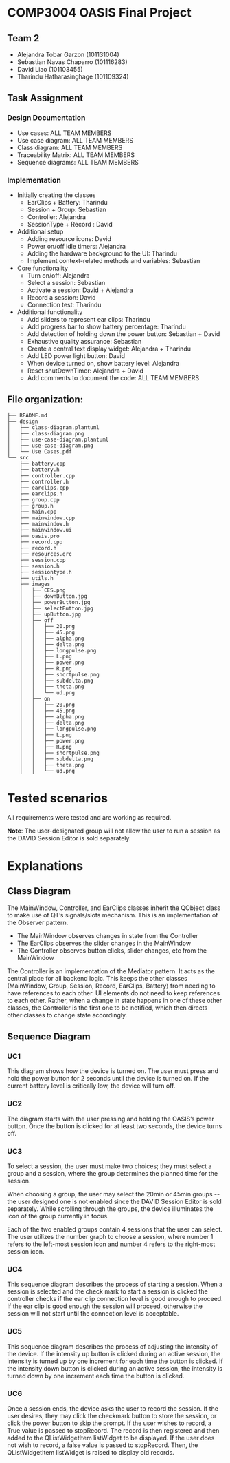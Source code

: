 # COMP3004 OASIS Final Project

## Team 2
 - Alejandra Tobar Garzon (101131004)
 - Sebastian Navas Chaparro (101116283)
 - David Liao (101103455)
 - Tharindu Hatharasinghage (101109324)

## Task Assignment

### Design Documentation
 - Use cases: ALL TEAM MEMBERS
 - Use case diagram: ALL TEAM MEMBERS
 - Class diagram: ALL TEAM MEMBERS
 - Traceability Matrix: ALL TEAM MEMBERS
 - Sequence diagrams: ALL TEAM MEMBERS

### Implementation
 - Initially creating the classes
   - EarClips + Battery: Tharindu
   - Session + Group: Sebastian
   - Controller: Alejandra
   - SessionType + Record : David
 - Additional setup
    - Adding resource icons: David
    - Power on/off idle timers: Alejandra
	- Adding the hardware background to the UI: Tharindu
	- Implement context-related methods and variables: Sebastian
 - Core functionality
    - Turn on/off: Alejandra
    - Select a session: Sebastian
    - Activate a session: David + Alejandra
    - Record a session: David
    - Connection test: Tharindu
 - Additional functionality
    - Add sliders to represent ear clips: Tharindu
    - Add progress bar to show battery percentage: Tharindu
    - Add detection of holding down the power button: Sebastian + David
    - Exhaustive quality assurance: Sebastian
    - Create a central text display widget: Alejandra + Tharindu
    - Add LED power light button: David
    - When device turned on, show battery level: Alejandra
    - Reset shutDownTimer: Alejandra + David
    - Add comments to document the code: ALL TEAM MEMBERS

## File organization:
```
├── README.md
├── design
│   ├── class-diagram.plantuml
│   ├── class-diagram.png
│   ├── use-case-diagram.plantuml
│   ├── use-case-diagram.png
│   └── Use Cases.pdf
└── src
    ├── battery.cpp
    ├── battery.h
    ├── controller.cpp
    ├── controller.h
    ├── earclips.cpp
    ├── earclips.h
    ├── group.cpp
    ├── group.h
    ├── main.cpp
    ├── mainwindow.cpp
    ├── mainwindow.h
    ├── mainwindow.ui
    ├── oasis.pro
    ├── record.cpp
    ├── record.h
    ├── resources.qrc
    ├── session.cpp
    ├── session.h
    ├── sessiontype.h
    ├── utils.h
    ├── images
    │   ├── CES.png
    │   ├── downButton.jpg
    │   ├── powerButton.jpg
    │   ├── selectButton.jpg
    │   ├── upButton.jpg
    │   ├── off
    │   │   ├── 20.png
    │   │   ├── 45.png
    │   │   ├── alpha.png
    │   │   ├── delta.png
    │   │   ├── longpulse.png
    │   │   ├── L.png
    │   │   ├── power.png
    │   │   ├── R.png
    │   │   ├── shortpulse.png
    │   │   ├── subdelta.png
    │   │   ├── theta.png
    │   │   └── ud.png
    │   ├── on
    │   │   ├── 20.png
    │   │   ├── 45.png
    │   │   ├── alpha.png
    │   │   ├── delta.png
    │   │   ├── longpulse.png
    │   │   ├── L.png
    │   │   ├── power.png
    │   │   ├── R.png
    │   │   ├── shortpulse.png
    │   │   ├── subdelta.png
    │   │   ├── theta.png
    │   │   └── ud.png
```

# Tested scenarios
All requirements were tested and are working as required.

**Note**: The user-designated group will not allow the user to run a session as the DAVID Session Editor is sold separately. 


# Explanations
## Class Diagram
The MainWindow, Controller, and EarClips classes inherit the QObject class to make use of QT’s signals/slots mechanism. This is an implementation of the Observer pattern.
- The MainWindow observes changes in state from the Controller
- The EarClips observes the slider changes in the MainWindow
- The Controller observes button clicks, slider changes, etc from the MainWindow

The Controller is an implementation of the Mediator pattern. It acts as the central place for all backend logic. This keeps the other classes (MainWindow, Group, Session, Record, EarClips, Battery) from needing to have references to each other. UI elements do not need to keep references to each other. Rather, when a change in state happens in one of these other classes, the Controller is the first one to be notified, which then directs other classes to change state accordingly.

## Sequence Diagram
### UC1
This diagram shows how the device is turned on. The user must press and hold the power button for 2 seconds until the device is turned on. If the current battery level is critically low, the device will turn off.

### UC2
The diagram starts with the user pressing and holding the OASIS’s power button. Once the button is clicked for at least two seconds, the device turns off.  

### UC3
To select a session, the user must make two choices; they must select a group and a session, where the group determines the planned time for the session. 

When choosing a group, the user may select the 20min or 45min groups -- the user designed one is not enabled since the DAVID Session Editor is sold separately. While scrolling through the groups, the device illuminates the icon of the group currently in focus.

Each of the two enabled groups contain 4 sessions that the user can select. The user utilizes the number graph to choose a session, where number 1 refers to the left-most session icon and number 4 refers to the right-most session icon. 	

### UC4
This sequence diagram describes the process of starting a session. 
When a session is selected and the check mark to start a session is clicked the controller checks if the ear clip connection level is good enough to proceed. If the ear clip is good enough the session will proceed, otherwise the session will not start until the connection level is acceptable. 

### UC5
This sequence diagram describes the process of adjusting the intensity of the device. 
If the intensity up button is clicked during an active session, the intensity is turned up by one increment for each time the button is clicked.
If the intensity down button is clicked during an active session, the intensity is turned down by one increment each time the button is clicked.

### UC6
Once a session ends, the device asks the user to record the session. If the user desires, they may click the checkmark button to store the session, or click the power button to skip the prompt. If the user wishes to record, a True value is passed to stopRecord. The record is then registered and then added to the QListWidgetItem listWidget to be displayed. If the user does not wish to record, a false value is passed to stopRecord. Then, the QListWidgetItem listWidget is raised to display old records.
